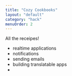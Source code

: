 ```yaml
---
title: "Cozy Cookbooks"
layout: "default"
category: "hack"
menuOrder: 2
---
```


All the receipes!

* realtime applications
* notifications
* sending emails
* building translatable apps
*